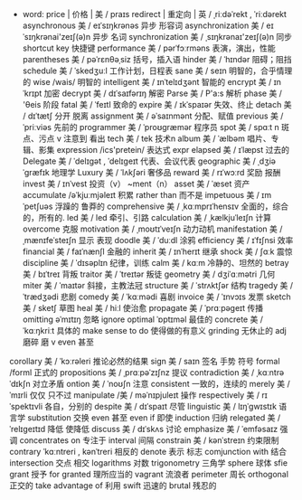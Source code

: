 * word:
price | 价格 | 美 / praɪs
redirect | 重定向 | 英 / ˌriːdəˈrekt , ˈriːdərekt
asynchronous 美 / eɪˈsɪŋkrənəs 异步 形容词
asynchronization 美 / eɪˈsɪŋkrənai'zeɪʃ(ə)n 异步 名词
synchronization 美 / ˌsɪŋkrənaɪ'zeɪʃ(ə)n 同步
shortcut key 快捷键
performance 美 / pərˈfɔːrməns 表演，演出，性能
parentheses 美 / pəˈrɛnθəˌsiz 括号，插入语
hinder 美 / ˈhɪndər 阻碍；阻挡
schedule 美 / ˈskedʒuːl 工作计划，日程表
sane 美 / seɪn 明智的，合乎情理的 wise /wais/ 明智的 intelligent 美 / ɪnˈtelɪdʒənt 智能的
encrypt 美 / ɪnˈkrɪpt 加密
decrypt 美 / dɪˈsaɪfərɪŋ 解密
Parse 美 / P'a:s 解析
phase 美 / 'θeis 阶段
fatal 美 / ˈfeɪtl 致命的
expire 美 / ɪkˈspaɪər 失效、终止
detach 美 / dɪˈtætʃ 分开 脱离
assignment 美 / əˈsaɪnmənt 分配、赋值
previous 美 / ˈpriːviəs 先前的
programmer 美 / ˈproʊɡræmər 程序员
spot 美 / spɑːt  n 斑点、污点  v 注意到 看出
tech 美 / tek 技术n
album 美 / ˈælbəm 唱片、专辑、影集
expression /ics'pretein/ 表达式 expr
elapsed 美 / ɪˈlæpst 过去的
Delegate 美 / ˈdelɪɡət , ˈdelɪɡeɪt 代表、会议代表
geographic 美 / ˌdʒiəˈgræfɪk 地理学
Luxury 美 / ˈlʌkʃəri 奢侈品
reward 美 / rɪˈwɔːrd 奖励 报酬
invest 美 / ɪnˈvest 投资（v） ~ment（n）
asset 美 / ˈæset 资产
accumulate  /əˈkjuːmjəleɪt  积累
rather than 而不是
impetuous 美 / ɪmˈpetʃuəs 浮躁的 鲁莽的
comprehensive 美 / ˌkɑːmprɪˈhensɪv 全面的，综合的，所有的.
led 美 / led 牵引、引路
calculation 美 / ˌkælkjuˈleɪʃn 计算
overcome 克服
motivation 美 / ˌmoʊtɪˈveɪʃn 动力动机
manifestation 美 / ˌmænɪfeˈsteɪʃn 显示 表现
doodle 美 / ˈduːdl 涂鸦
efficiency 美 / ɪˈfɪʃnsi 效率
financial  美 / faɪˈnænʃl 金融的
inherit 美 / ɪnˈherɪt 继承
shock 美 / ʃɑːk 震惊
discipline 美 / ˈdɪsəplɪn 纪律，训练
calm 美 / kɑːm 冷静的、坦然的
betray 美 / bɪˈtreɪ 背叛
traitor 美 / ˈtreɪtər 叛徒
geometry 美 / dʒiˈɑːmətri 几何
miter 美 / ˈmaɪtər 斜接，主教法冠
structure 美 / ˈstrʌktʃər 结构
tragedy 美 / ˈtrædʒədi 悲剧
comedy 美 / ˈkɑːmədi 喜剧
invoice 美 / ˈɪnvɔɪs 发票
sketch 美 / sketʃ 草图 
heal 美 / hiːl 使治愈
propagate 美 / ˈprɑːpəɡeɪt 传播
omitting əˈmɪtɪŋ  忽略   ignore
optimal ˈɒptɪməl 最佳的
concrete 美 / ˈkɑːŋkriːt 具体的
make sense to do 使得做的有意义
grinding  无休止的 adj    磨碎 磨 v
even 甚至

corollary 美 / ˈkɔːrəleri 推论必然的结果
sign 美 / saɪn  签名 手势 符号
formal /forml 正式的
propositions 美 / ˌprɑːpəˈzɪʃnz 提议
contradiction 美 / ˌkɑːntrəˈdɪkʃn 对立矛盾
ontion 美 / ˈnoʊʃn 注意
consistent 一致的，连续的
merely 美 / ˈmɪrli 仅仅 只不过
manipulate /美 / məˈnɪpjuleɪt 操作
respectively 美 / rɪˈspektɪvli 各自，分别的
despite 美 / dɪˈspaɪt 尽管
linguistic 美 / lɪŋˈɡwɪstɪk 语言学
substitution  交换
even 甚至  even if 即使
induction 归纳
relegated 美 / ˈrelɪɡeɪtɪd 降低 使降低 
discuss 美 / dɪˈskʌs  讨论
emphasize 美 / ˈemfəsaɪz 强调
concentrates on 专注于
interval 间隔
constrain 美 / kənˈstreɪn 约束限制
contrary ˈkɑːntreri , kənˈtreri 相反的
denote 表示 标志
comjunction with 结合
intersection 交点 相交
logarithms 对数
trigonometry 三角学
sphere 球体  sfie
grant 授予 
for granted 理所应当的
vagrant 流浪者
perimeter 周长 
orthogonal 正交的
take advantage of 利用
swift 迅速的
brutal 残忍的
